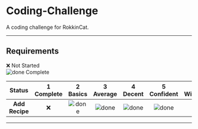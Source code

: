 # Coding-Challenge
A coding challenge for RokkinCat.

----

## Requirements

[done]: https://user-images.githubusercontent.com/29199184/32275438-8385f5c0-bf0b-11e7-9406-42265f71e2bd.png "Done"

:x: Not Started    
![done][done] Complete


|               Status              | 1<br>Complete     | 2<br>Basics   | 3<br>Average  | 4<br>Decent      | 5<br>Confident | 6<br>Wizard     |
|:--------------------------------:|:-----------------:|:-------------:|:-------------:|:----------------:|:--------------:|:---------------:|
|**Add Recipe**                    | :x:              | ![done][done] | ![done][done] | ![done][done]    | ![done][done]  |     
  
----
